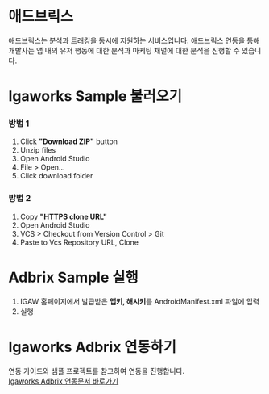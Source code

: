 # 애드브릭스
애드브릭스는 분석과 트래킹을 동시에 지원하는 서비스입니다. 애드브릭스 연동을 통해 개발사는 앱 내의 유저 행동에 대한 분석과 마케팅 채널에 대한 분석을 진행할 수 있습니다.

# Igaworks Sample 불러오기
### 방법 1
1. Click **"Download ZIP"** button
1. Unzip files
1. Open Android Studio
1. File > Open...
1. Click download folder

### 방법 2
1. Copy **"HTTPS clone URL"**
1. Open Android Studio
1. VCS > Checkout from Version Control > Git
1. Paste to Vcs Repository URL, Clone

# Adbrix Sample 실행
1. IGAW 홈페이지에서 발급받은 **앱키, 해시키**를 AndroidManifest.xml 파일에 입력
1. 실행

# Igaworks Adbrix 연동하기
연동 가이드와 샘플 프로젝트를 참고하여 연동을 진행합니다. </br>
<a href="http://help.igaworks.com/hc/ko/3_3/Content/Article/adbrix_aos" target="_blank">Igaworks Adbrix 연동문서 바로가기</a>
